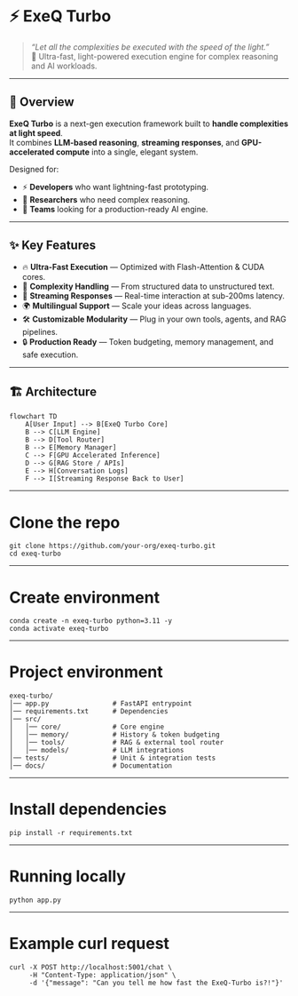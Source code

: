 # ⚡️ ExeQ Turbo

> *“Let all the complexities be executed with the speed of the light.”*  
> 🚀 Ultra-fast, light-powered execution engine for complex reasoning and AI workloads.

---

## 🌌 Overview

**ExeQ Turbo** is a next-gen execution framework built to **handle complexities at light speed**.  
It combines **LLM-based reasoning**, **streaming responses**, and **GPU-accelerated compute** into a single, elegant system.

Designed for:
- ⚡️ **Developers** who want lightning-fast prototyping.  
- 🧠 **Researchers** who need complex reasoning.  
- 🏢 **Teams** looking for a production-ready AI engine.

---

## ✨ Key Features

- 🔥 **Ultra-Fast Execution** — Optimized with Flash-Attention & CUDA cores.  
- 🧩 **Complexity Handling** — From structured data to unstructured text.  
- 📡 **Streaming Responses** — Real-time interaction at sub-200ms latency.  
- 🌍 **Multilingual Support** — Scale your ideas across languages.  
- 🛠 **Customizable Modularity** — Plug in your own tools, agents, and RAG pipelines.  
- 🔒 **Production Ready** — Token budgeting, memory management, and safe execution.

---

## 🏗 Architecture

```mermaid
flowchart TD
    A[User Input] --> B[ExeQ Turbo Core]
    B --> C[LLM Engine]
    B --> D[Tool Router]
    B --> E[Memory Manager]
    C --> F[GPU Accelerated Inference]
    D --> G[RAG Store / APIs]
    E --> H[Conversation Logs]
    F --> I[Streaming Response Back to User]
```
---

# Clone the repo
```
git clone https://github.com/your-org/exeq-turbo.git
cd exeq-turbo
```

---

# Create environment
```
conda create -n exeq-turbo python=3.11 -y
conda activate exeq-turbo
```

---

# Project environment
```
exeq-turbo/
│── app.py                # FastAPI entrypoint
│── requirements.txt      # Dependencies
│── src/
│   │── core/             # Core engine
│   │── memory/           # History & token budgeting
│   │── tools/            # RAG & external tool router
│   │── models/           # LLM integrations
│── tests/                # Unit & integration tests
│── docs/                 # Documentation
```

---

# Install dependencies
```
pip install -r requirements.txt
```

---

# Running locally
```
python app.py
```

---

# Example curl request
```
curl -X POST http://localhost:5001/chat \
     -H "Content-Type: application/json" \
     -d '{"message": "Can you tell me how fast the ExeQ-Turbo is?!"}'
```
